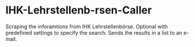 # IHK-Lehrstellenb-rsen-Caller
Scraping the inforamtions from IHK Lehrstellenbörse. Optional with predefined settings to specify the search. Sends the results in a list to an e-mail.
